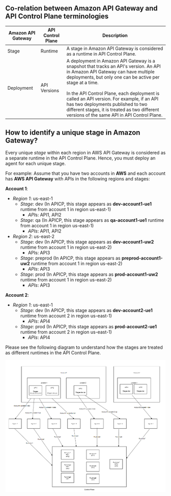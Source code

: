 
## Co-relation between Amazon API Gateway and API Control Plane terminologies

| Amazon API Gateway | API Control Plane | Description |
|--------------------|-------------------|-------------|
| Stage |Runtime | A stage in Amazon API Gateway is considered as a runtime in API Control Plane. |
| Deployment | API Versions | A deployment in Amazon API Gateway is a snapshot that tracks an API's version. An API in Amazon API Gateway can have multiple deployments, but only one can be active per stage at a time. <br><br> In the API Control Plane, each deployment is called an API version. For example, if an API has two deployments published to two different stages, it is treated as two different versions of the same API in API Control Plane.  |

## How to identify a unique stage in Amazon Gateway?

Every unique *stage* within each region in AWS API Gateway is considered as a separate runtime in the API Control Plane. Hence, you must deploy an agent for each unique stage.

For example: Assume that you have two accounts in **AWS** and each account has **AWS API Gateway** with APIs in the following regions and stages:

**Account 1**:
- *Region 1*: us-east-1
    - *Stage*: dev (In APICP, this stage appears as **dev-account1-ue1** runtime from account 1 in region us-east-1)
       - *API*s: API1, API2
    - *Stage*: qa (In APICP, this stage appears as **qa-account1-ue1** runtime from account 1 in region us-east-1)
       - *APIs*: API1, API2
- *Region 2*: us-east-2
    - *Stage*: dev (In APICP, this stage appears as **dev-account1-uw2** runtime from account 1 in region us-east-2)
       - APIs: API3
    - *Stage*: preprod (In APICP, this stage appears as **preprod-account1-uw2** runtime from account 1 in region us-east-2)
       - *APIs*: API3
    - *Stage*: prod (In APICP, this stage appears as **prod-account1-uw2** runtime from account 1 in region us-east-2)
       - *APIs*: API3

**Account 2**:
- *Region 1*: us-east-1
    - *Stage*: dev (In APICP, this stage appears as **dev-account2-ue1** runtime from account 2 in region us-east-1)
      - *APIs*: API4
    - *Stage*: prod (In APICP, this stage appears as **prod-account2-ue1** runtime from account 2 in region us-east-1)
      - *APIs*: API4


Please see the following diagram to understand how the stages are treated as different runtimes in the API Control Plane.

![](../docs/images/aws_stages.png)



